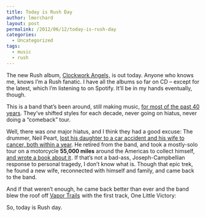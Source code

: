 ```yaml
---
title: Today is Rush Day
author: lmorchard
layout: post
permalink: /2012/06/12/today-is-rush-day
categories:
  - Uncategorized
tags:
  - music
  - rush
---
```

The new Rush album, [Clockwork Angels][1]<img src="http://www.assoc-amazon.com/e/ir?t=0xdecafbad01-20&#038;l=as2&#038;o=1&#038;a=B007I2BZIE" width="1" height="1" border="0" alt="" style="border:none !important; margin:0px !important;" />, is out today. Anyone who knows me, knows I&#8217;m a Rush fanatic. I have all the albums so far on CD &#8211; except for the latest, which I&#8217;m listening to on Spotify. It&#8217;ll be in my hands eventually, though.



This is a band that&#8217;s been around, still making music, [for most of the past 40 years][2]. They&#8217;ve shifted styles for each decade, never going on hiatus, never doing a &#8220;comeback&#8221; tour.

Well, there was *one* major hiatus, and I think they had a good excuse: The drummer, Neil Peart, [lost his daughter to a car accident and his wife to cancer, both within a year][3]. He retired from the band, and took a mostly-solo tour on a motorcycle **55,000 miles** around the Americas to collect himself, [and wrote a book about it][4]<img src="http://www.assoc-amazon.com/e/ir?t=0xdecafbad01-20&#038;l=as2&#038;o=1&#038;a=1550225480" width="1" height="1" border="0" alt="" style="border:none !important; margin:0px !important;" />. If that&#8217;s not a bad-ass, Joseph-Campbellian response to personal tragedy, I don&#8217;t know what is. Though that epic trek, he found a new wife, reconnected with himself and family, and came back to the band.

And if that weren&#8217;t enough, he came back better than ever and the band blew the roof off [Vapor Trails][5]<img src="http://www.assoc-amazon.com/e/ir?t=0xdecafbad01-20&#038;l=as2&#038;o=1&#038;a=B000065DTE" width="1" height="1" border="0" alt="" style="border:none !important; margin:0px !important;" /> with the first track, One Little Victory:



So, today is Rush day.

 [1]: http://www.amazon.com/gp/product/B007I2BZIE/ref=as_li_ss_tl?ie=UTF8&tag=0xdecafbad01-20&linkCode=as2&camp=1789&creative=390957&creativeASIN=B007I2BZIE
 [2]: http://www.cbc.ca/thenational/blog/2012/06/interview-with-geddy-lee.html
 [3]: http://en.wikipedia.org/wiki/Neil_Peart#Family_tragedy_and_recovery
 [4]: http://www.amazon.com/gp/product/1550225480/ref=as_li_ss_tl?ie=UTF8&tag=0xdecafbad01-20&linkCode=as2&camp=1789&creative=390957&creativeASIN=1550225480
 [5]: http://www.amazon.com/gp/product/B000065DTE/ref=as_li_ss_tl?ie=UTF8&tag=0xdecafbad01-20&linkCode=as2&camp=1789&creative=390957&creativeASIN=B000065DTE